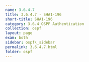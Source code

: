 ```yaml
---
name: 3.6.4.7
title: 3.6.4.7 - SHA1-196
short-title: SHA1-196
category: 3.6.4 OSPF Authentication
collection: ospf
layout: page
exam: both
sidebar: ospf\_sidebar
permalink: 3.6.4.7.html
folder: ospf
---
```


